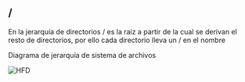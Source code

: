 ## /
En la jerarquía de directorios / es la raíz a partir de la cual se derivan el resto de directorios, por ello cada directorio lleva un / en el nombre

Diagrama de jerarquía de sistema de archivos

![HFD](https://raw.githubusercontent.com/Fx62/Katacoda-scenario/main/Images/basic/hfs.png)